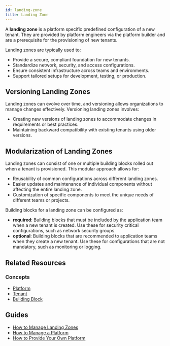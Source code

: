 ```yaml
---
id: landing-zone
title: Landing Zone
---
```


A **landing zone** is a platform specific predefined configuration of a new tenant. They are provided by platform engineers via the platform builder and are a prerequisite for the provisioning of new tenants.

Landing zones are typically used to:

- Provide a secure, compliant foundation for new tenants.
- Standardize network, security, and access configurations.
- Ensure consistent infrastructure across teams and environments.
- Support tailored setups for development, testing, or production.

## Versioning Landing Zones

Landing zones can evolve over time, and versioning allows organizations to manage changes effectively. Versioning landing zones involves:

- Creating new versions of landing zones to accommodate changes in requirements or best practices.
- Maintaining backward compatibility with existing tenants using older versions.

## Modularization of Landing Zones

Landing zones can consist of one or multiple building blocks rolled out when a tenant is provisioned. This modular approach allows for:

- Reusability of common configurations across different landing zones.
- Easier updates and maintenance of individual components without affecting the entire landing zone.
- Customization of specific components to meet the unique needs of different teams or projects.

Building blocks for a landing zone can be configured as:

- **required**: Building blocks that must be included by the application team when a new tenant is created. Use these for security critical configurations, such as network security groups.
- **optional**: Building blocks that are recommended to application teams when they create a new tenant. Use these for configurations that are not mandatory, such as monitoring or logging.

## Related Resources

### Concepts

- [Platform](concepts/platform.md)
- [Tenant](concepts/tenant.md)
- [Building Block](concepts/building-block.md)

## Guides

- [How to Manage Landing Zones](guides/developer-portal/how-to-manage-landing-zones.md)
- [How to Manage a Platform](guides/developer-portal/how-to-manage-a-platform.md)
- [How to Provide Your Own Platform](guides/developer-portal/how-to-provide-your-own-platform.md)